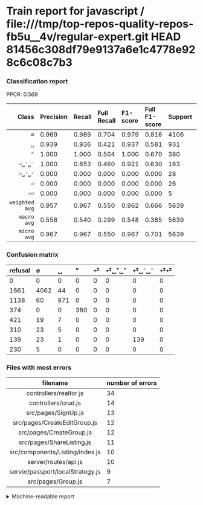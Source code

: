 # Train report for javascript / file:///tmp/top-repos-quality-repos-fb5u__4v/regular-expert.git HEAD 81456c308df79e9137a6e1c4778e928c6c08c7b3

### Classification report

PPCR: 0.569

| Class | Precision | Recall | Full Recall | F1-score | Full F1-score | Support | Full Support | PPCR |
|------:|:----------|:-------|:------------|:---------|:---------|:--------|:-------------|:-----|
| `∅` | 0.969| 0.989| 0.704| 0.979| 0.816| 4106| 5767| 0.712 |
| `␣` | 0.939| 0.936| 0.421| 0.937| 0.581| 931| 2069| 0.450 |
| `"` | 1.000| 1.000| 0.504| 1.000| 0.670| 380| 754| 0.504 |
| `⏎␣⁻␣⁻` | 1.000| 0.853| 0.460| 0.921| 0.630| 163| 302| 0.540 |
| `⏎␣⁺␣⁺` | 0.000| 0.000| 0.000| 0.000| 0.000| 28| 338| 0.083 |
| `⏎` | 0.000| 0.000| 0.000| 0.000| 0.000| 26| 447| 0.058 |
| `⏎⏎` | 0.000| 0.000| 0.000| 0.000| 0.000| 5| 235| 0.021 |
| `weighted avg` | 0.957| 0.967| 0.550| 0.962| 0.666| 5639| 9912| 0.569 |
| `macro avg` | 0.558| 0.540| 0.299| 0.548| 0.385| 5639| 9912| 0.569 |
| `micro avg` | 0.967| 0.967| 0.550| 0.967| 0.701| 5639| 9912| 0.569 |

### Confusion matrix

|refusal|  ∅| ␣| "| ⏎| ⏎␣⁺␣⁺| ⏎␣⁻␣⁻| ⏎⏎| 
|:---|:---|:---|:---|:---|:---|:---|:---|
|0 |0 |0 |0 |0 |0 |0 |0 |
|1661 |4062 |44 |0 |0 |0 |0 |0 |
|1138 |60 |871 |0 |0 |0 |0 |0 |
|374 |0 |0 |380 |0 |0 |0 |0 |
|421 |19 |7 |0 |0 |0 |0 |0 |
|310 |23 |5 |0 |0 |0 |0 |0 |
|139 |23 |1 |0 |0 |0 |139 |0 |
|230 |5 |0 |0 |0 |0 |0 |0 |

### Files with most errors

| filename | number of errors|
|:----:|:-----|
| controllers/realtor.js | 34 |
| controllers/crud.js | 14 |
| src/pages/SignUp.js | 13 |
| src/pages/CreateEditGroup.js | 12 |
| src/pages/CreateGroup.js | 12 |
| src/pages/ShareListing.js | 11 |
| src/components/Listing/index.js | 10 |
| server/routes/api.js | 10 |
| server/passport/localStrategy.js | 9 |
| src/pages/Group.js | 7 |

<details>
    <summary>Machine-readable report</summary>
```json
{
  "cl_report": {"\"": {"f1-score": 1.0, "precision": 1.0, "recall": 1.0, "support": 380}, "macro avg": {"f1-score": 0.5480891186023995, "precision": 0.5582237336893167, "recall": 0.5396568399290581, "support": 5639}, "micro avg": {"f1-score": 0.9668380918602589, "precision": 0.9668380918602589, "recall": 0.9668380918602589, "support": 5639}, "weighted avg": {"f1-score": 0.9615807084718612, "precision": 0.9568155200374969, "recall": 0.9668380918602589, "support": 5639}, "\u2205": {"f1-score": 0.9790310918293563, "precision": 0.9689885496183206, "recall": 0.9892839746712129, "support": 4106}, "\u23ce": {"f1-score": 0.0, "precision": 0.0, "recall": 0.0, "support": 26}, "\u23ce\u23ce": {"f1-score": 0.0, "precision": 0.0, "recall": 0.0, "support": 5}, "\u23ce\u2423\u207a\u2423\u207a": {"f1-score": 0.0, "precision": 0.0, "recall": 0.0, "support": 28}, "\u23ce\u2423\u207b\u2423\u207b": {"f1-score": 0.9205298013245032, "precision": 1.0, "recall": 0.852760736196319, "support": 163}, "\u2423": {"f1-score": 0.9370629370629371, "precision": 0.9385775862068966, "recall": 0.9355531686358755, "support": 931}},
  "cl_report_full": {"\"": {"f1-score": 0.6701940035273368, "precision": 1.0, "recall": 0.5039787798408488, "support": 754}, "macro avg": {"f1-score": 0.38536742261469425, "precision": 0.5582237336893167, "recall": 0.2985103353056645, "support": 9912}, "micro avg": {"f1-score": 0.701176773197865, "precision": 0.9668380918602589, "recall": 0.5500403551251009, "support": 9912}, "weighted avg": {"f1-score": 0.6661323109752011, "precision": 0.8662302251322561, "recall": 0.5500403551251009, "support": 9912}, "\u2205": {"f1-score": 0.8157445526659303, "precision": 0.9689885496183206, "recall": 0.704352349575169, "support": 5767}, "\u23ce": {"f1-score": 0.0, "precision": 0.0, "recall": 0.0, "support": 447}, "\u23ce\u23ce": {"f1-score": 0.0, "precision": 0.0, "recall": 0.0, "support": 235}, "\u23ce\u2423\u207a\u2423\u207a": {"f1-score": 0.0, "precision": 0.0, "recall": 0.0, "support": 338}, "\u23ce\u2423\u207b\u2423\u207b": {"f1-score": 0.6303854875283447, "precision": 1.0, "recall": 0.4602649006622517, "support": 302}, "\u2423": {"f1-score": 0.581247914581248, "precision": 0.9385775862068966, "recall": 0.42097631706138233, "support": 2069}},
  "ppcr": 0.5689063761097659
}
```
</details>
